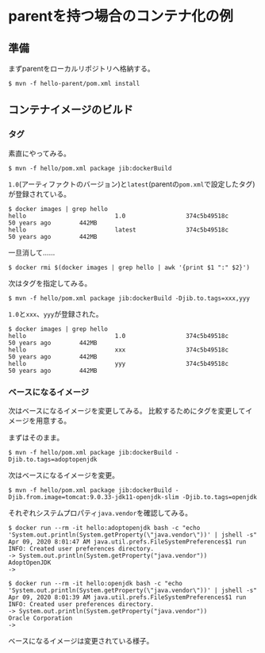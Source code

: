 # parentを持つ場合のコンテナ化の例

## 準備

まずparentをローカルリポジトリへ格納する。

```
$ mvn -f hello-parent/pom.xml install
```

## コンテナイメージのビルド

### タグ

素直にやってみる。

```
$ mvn -f hello/pom.xml package jib:dockerBuild
```

`1.0`(アーティファクトのバージョン)と`latest`(parentの`pom.xml`で設定したタグ)が登録されている。

```
$ docker images | grep hello
hello                         1.0                 374c5b49518c        50 years ago        442MB
hello                         latest              374c5b49518c        50 years ago        442MB
```

一旦消して……

```
$ docker rmi $(docker images | grep hello | awk '{print $1 ":" $2}')
```

次はタグを指定してみる。

```
$ mvn -f hello/pom.xml package jib:dockerBuild -Djib.to.tags=xxx,yyy
```

`1.0`と`xxx`、`yyy`が登録された。

```
$ docker images | grep hello
hello                         1.0                 374c5b49518c        50 years ago        442MB
hello                         xxx                 374c5b49518c        50 years ago        442MB
hello                         yyy                 374c5b49518c        50 years ago        442MB
```

### ベースになるイメージ

次はベースになるイメージを変更してみる。
比較するためにタグを変更してイメージを用意する。

まずはそのまま。

```
$ mvn -f hello/pom.xml package jib:dockerBuild -Djib.to.tags=adoptopenjdk
```

次はベースになるイメージを変更。

```
$ mvn -f hello/pom.xml package jib:dockerBuild -Djib.from.image=tomcat:9.0.33-jdk11-openjdk-slim -Djib.to.tags=openjdk
```

それぞれシステムプロパティ`java.vendor`を確認してみる。

```
$ docker run --rm -it hello:adoptopenjdk bash -c "echo 'System.out.println(System.getProperty(\"java.vendor\"))' | jshell -s"
Apr 09, 2020 8:01:47 AM java.util.prefs.FileSystemPreferences$1 run
INFO: Created user preferences directory.
-> System.out.println(System.getProperty("java.vendor"))
AdoptOpenJDK
->
```

```
$ docker run --rm -it hello:openjdk bash -c "echo 'System.out.println(System.getProperty(\"java.vendor\"))' | jshell -s"
Apr 09, 2020 8:01:39 AM java.util.prefs.FileSystemPreferences$1 run
INFO: Created user preferences directory.
-> System.out.println(System.getProperty("java.vendor"))
Oracle Corporation
->
```

ベースになるイメージは変更されている様子。

